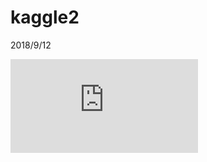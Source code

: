 # kaggle2
2018/9/12


![image](https://github.com/ccalvin97/kaggle2/blob/master/NLP_sentiment%20classification/50_poster.pdf)
